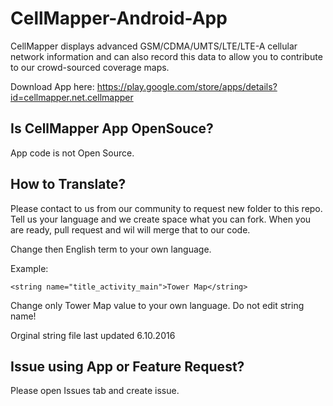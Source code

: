 # CellMapper-Android-App

CellMapper displays advanced GSM/CDMA/UMTS/LTE/LTE-A cellular network information and can also record this data to allow you to contribute to our crowd-sourced coverage maps.

Download App here: https://play.google.com/store/apps/details?id=cellmapper.net.cellmapper

## Is CellMapper App OpenSouce?

App code is not Open Source.

## How to Translate?

Please contact to us from our community to request new folder to this repo. Tell us your language and we create space what you can fork. When you are ready, pull request and wil will merge that to our code. 

Change then English term to your own language. 

Example:

```
<string name="title_activity_main">Tower Map</string>
```

Change only Tower Map value to your own language. Do not edit string name!

Orginal string file last updated 6.10.2016


## Issue using App or Feature Request?

Please open Issues tab and create issue.

